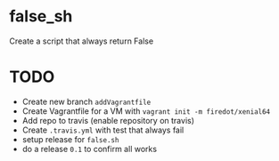 # false_sh
Create a script that always return False


# TODO

- Create new branch `addVagrantfile`
- Create Vagrantfile for a VM with `vagrant init -m firedot/xenial64`
- Add repo to travis (enable repository on travis)
- Create `.travis.yml` with test that always fail
- setup release for `false.sh`
- do a release `0.1` to confirm all works

